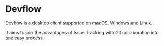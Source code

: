 # Devflow

Devflow is a desktop client supported on macOS, Windows and Linux.

It aims to join the advantages of Issue Tracking with Git collaboration into one easy process.
